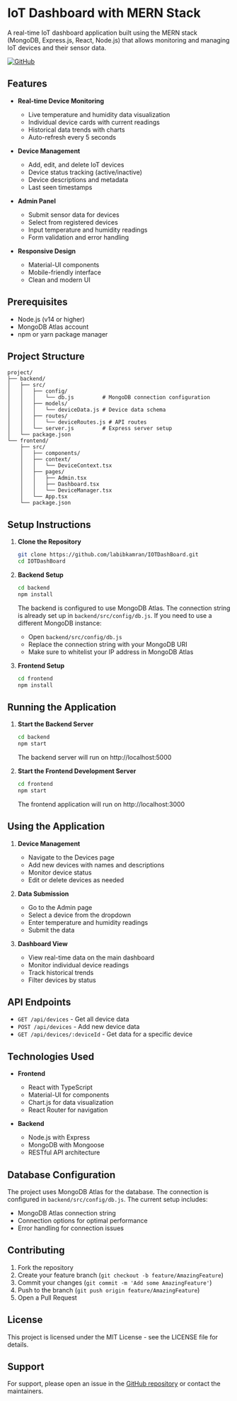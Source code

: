 # IoT Dashboard with MERN Stack

A real-time IoT dashboard application built using the MERN stack (MongoDB, Express.js, React, Node.js) that allows monitoring and managing IoT devices and their sensor data.

[![GitHub](https://img.shields.io/badge/GitHub-Repository-blue)](https://github.com/labibkamran/IOTDashBoard.git)

## Features

- **Real-time Device Monitoring**
  - Live temperature and humidity data visualization
  - Individual device cards with current readings
  - Historical data trends with charts
  - Auto-refresh every 5 seconds

- **Device Management**
  - Add, edit, and delete IoT devices
  - Device status tracking (active/inactive)
  - Device descriptions and metadata
  - Last seen timestamps

- **Admin Panel**
  - Submit sensor data for devices
  - Select from registered devices
  - Input temperature and humidity readings
  - Form validation and error handling

- **Responsive Design**
  - Material-UI components
  - Mobile-friendly interface
  - Clean and modern UI

## Prerequisites

- Node.js (v14 or higher)
- MongoDB Atlas account
- npm or yarn package manager

## Project Structure

```
project/
├── backend/
│   ├── src/
│   │   ├── config/
│   │   │   └── db.js         # MongoDB connection configuration
│   │   ├── models/
│   │   │   └── deviceData.js # Device data schema
│   │   ├── routes/
│   │   │   └── deviceRoutes.js # API routes
│   │   └── server.js         # Express server setup
│   └── package.json
└── frontend/
    ├── src/
    │   ├── components/
    │   ├── context/
    │   │   └── DeviceContext.tsx
    │   ├── pages/
    │   │   ├── Admin.tsx
    │   │   ├── Dashboard.tsx
    │   │   └── DeviceManager.tsx
    │   └── App.tsx
    └── package.json
```

## Setup Instructions

1. **Clone the Repository**
   ```bash
   git clone https://github.com/labibkamran/IOTDashBoard.git
   cd IOTDashBoard
   ```

2. **Backend Setup**
   ```bash
   cd backend
   npm install
   ```

   The backend is configured to use MongoDB Atlas. The connection string is already set up in `backend/src/config/db.js`. If you need to use a different MongoDB instance:
   - Open `backend/src/config/db.js`
   - Replace the connection string with your MongoDB URI
   - Make sure to whitelist your IP address in MongoDB Atlas

3. **Frontend Setup**
   ```bash
   cd frontend
   npm install
   ```

## Running the Application

1. **Start the Backend Server**
   ```bash
   cd backend
   npm start
   ```
   The backend server will run on http://localhost:5000

2. **Start the Frontend Development Server**
   ```bash
   cd frontend
   npm start
   ```
   The frontend application will run on http://localhost:3000

## Using the Application

1. **Device Management**
   - Navigate to the Devices page
   - Add new devices with names and descriptions
   - Monitor device status
   - Edit or delete devices as needed

2. **Data Submission**
   - Go to the Admin page
   - Select a device from the dropdown
   - Enter temperature and humidity readings
   - Submit the data

3. **Dashboard View**
   - View real-time data on the main dashboard
   - Monitor individual device readings
   - Track historical trends
   - Filter devices by status

## API Endpoints

- `GET /api/devices` - Get all device data
- `POST /api/devices` - Add new device data
- `GET /api/devices/:deviceId` - Get data for a specific device

## Technologies Used

- **Frontend**
  - React with TypeScript
  - Material-UI for components
  - Chart.js for data visualization
  - React Router for navigation

- **Backend**
  - Node.js with Express
  - MongoDB with Mongoose
  - RESTful API architecture

## Database Configuration

The project uses MongoDB Atlas for the database. The connection is configured in `backend/src/config/db.js`. The current setup includes:
- MongoDB Atlas connection string
- Connection options for optimal performance
- Error handling for connection issues

## Contributing

1. Fork the repository
2. Create your feature branch (`git checkout -b feature/AmazingFeature`)
3. Commit your changes (`git commit -m 'Add some AmazingFeature'`)
4. Push to the branch (`git push origin feature/AmazingFeature`)
5. Open a Pull Request

## License

This project is licensed under the MIT License - see the LICENSE file for details.

## Support

For support, please open an issue in the [GitHub repository](https://github.com/labibkamran/IOTDashBoard.git) or contact the maintainers. 